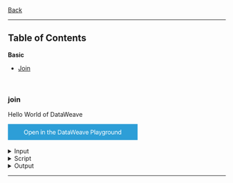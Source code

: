 [Back](../README.md)

<hr>

## Table of Contents

**Basic**
- [Join](#join)

&nbsp;

### join

Hello World of DataWeave


<a href="https://dataweave.mulesoft.com/learn/playground?projectMethod=GHRepo&repo=Elliot518%2Fdataweave-bible&path=MuleSoft/join%2Fjoin"><img width="300" src="/images/dwplayground-button.png"><a>

<details>
<summary>Input</summary>

```json
```
</details>

<details>
<summary>Script</summary>

```dataweave
%dw 2.0
import * from dw::core::Arrays
var users = [{id: "1", name:"Mariano"},{id: "2", name:"Leandro"},{id: "3", name:"Julian"},{id: "5", name:"Julian"}]
var products = [{ownerId: "1", name:"DataWeave"},{ownerId: "1", name:"BAT"}, {ownerId: "3", name:"DataSense"}, {ownerId: "4", name:"SmartConnectors"}]
output application/json
---
join(users, products, (user) -> user.id, (product) -> product.ownerId)
```
</details>

<details>
<summary>Output</summary>

```json

```
</details>

<hr>



